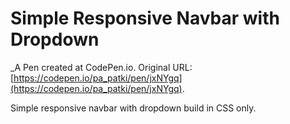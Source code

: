 # Simple Responsive Navbar with Dropdown
 _A Pen created at CodePen.io. Original URL: [https://codepen.io/pa_patki/pen/jxNYgq](https://codepen.io/pa_patki/pen/jxNYgq).

 Simple responsive navbar with dropdown build in CSS only. 